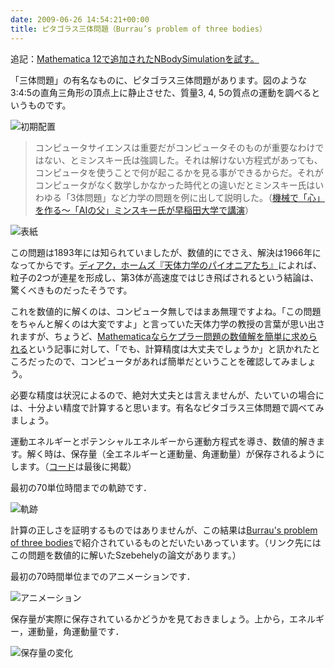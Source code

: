 ```yaml
---
date: 2009-06-26 14:54:21+00:00
title: ピタゴラス三体問題（Burrau’s problem of three bodies）
---
```


追記：[Mathematica 12で追加されたNBodySimulationを試す。](/2019/07/10/3body-simulation-with-nbodysimulation/)

「三体問題」の有名なものに、ピタゴラス三体問題があります。図のような3:4:5の直角三角形の頂点上に静止させた、質量3, 4, 5の質点の運動を調べるというものです。

![初期配置](https://www.wolframcloud.com/obj/3b9e3be4-13df-4716-bb2a-f21717d33bd1)

> コンピュータサイエンスは重要だがコンピュータそのものが重要なわけではない、とミンスキー氏は強調した。それは解けない方程式があっても、コンピュータを使うことで何が起こるかを見る事ができるからだ。それがコンピュータがなく数学しかなかった時代との違いだとミンスキー氏はいわゆる「3体問題」など力学の問題を例に出して説明した。（[機械で「心」を作る～「AIの父」ミンスキー氏が早稲田大学で講演](https://robot.watch.impress.co.jp/docs/news/296271.html)）

![表紙](https://images-fe.ssl-images-amazon.com/images/P/4431711147.09.jpg)

この問題は1893年には知られていましたが、数値的にでさえ、解決は1966年になってからです。[ディアク，ホームズ『天体力学のパイオニアたち』](https://www.amazon.co.jp/dp/4431711147?tag=inquisitor-22)によれば、粒子の2つが連星を形成し、第3体が高速度ではじき飛ばされるという結論は、驚くべきものだったそうです。

これを数値的に解くのは、コンピュータ無しではまあ無理ですよね。「この問題をちゃんと解くのは大変ですよ」と言っていた天体力学の教授の言葉が思い出されますが、ちょうど、[Mathematicaならケプラー問題の数値解を簡単に求められる](http://blog.unfindable.net/archives/704)という記事に対して、「でも、計算精度は大丈夫でしょうか」と訊かれたところだったので、コンピュータがあれば簡単だということを確認してみましょう。

必要な精度は状況によるので、絶対大丈夫とは言えませんが、たいていの場合には、十分よい精度で計算すると思います。有名なピタゴラス三体問題で調べてみましょう。

運動エネルギーとポテンシャルエネルギーから運動方程式を導き、数値的解きます。解く時は、保存量（全エネルギーと運動量、角運動量）が保存されるようにします。（[コード](https://gist.github.com/taroyabuki/fb7bb0b56c07c2716f54)は最後に掲載）

最初の70単位時間までの軌跡です．

![軌跡](https://www.wolframcloud.com/obj/ec593fa0-5672-4e6d-96c9-74a901fee064)

計算の正しさを証明するものではありませんが、この結果は[Burrau's problem of three bodies](https://www.ucolick.org/~laugh/oxide/projects/burrau.html)で紹介されているものとだいたいあっています。（リンク先にはこの問題を数値的に解いたSzebehelyの論文があります。）

最初の70時間単位までのアニメーションです．

![アニメーション](https://www.wolframcloud.com/obj/a28fa3a3-a4a8-48f2-957d-8bb27e354dc3)

保存量が実際に保存されているかどうかを見ておきましょう。上から，エネルギー，運動量，角運動量です．

![保存量の変化](https://www.wolframcloud.com/obj/67e560e2-22f4-456d-8619-76a8aa63d75d)

<script src="https://gist.github.com/taroyabuki/fb7bb0b56c07c2716f54.js"></script>
